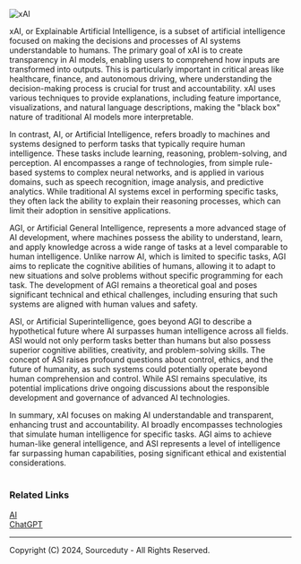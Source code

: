 ![xAI](https://github.com/sourceduty/xAI/assets/123030236/3067d2ab-cf1b-4832-85d4-e7a0027fbad5)

xAI, or Explainable Artificial Intelligence, is a subset of artificial intelligence focused on making the decisions and processes of AI systems understandable to humans. The primary goal of xAI is to create transparency in AI models, enabling users to comprehend how inputs are transformed into outputs. This is particularly important in critical areas like healthcare, finance, and autonomous driving, where understanding the decision-making process is crucial for trust and accountability. xAI uses various techniques to provide explanations, including feature importance, visualizations, and natural language descriptions, making the "black box" nature of traditional AI models more interpretable.

In contrast, AI, or Artificial Intelligence, refers broadly to machines and systems designed to perform tasks that typically require human intelligence. These tasks include learning, reasoning, problem-solving, and perception. AI encompasses a range of technologies, from simple rule-based systems to complex neural networks, and is applied in various domains, such as speech recognition, image analysis, and predictive analytics. While traditional AI systems excel in performing specific tasks, they often lack the ability to explain their reasoning processes, which can limit their adoption in sensitive applications.

AGI, or Artificial General Intelligence, represents a more advanced stage of AI development, where machines possess the ability to understand, learn, and apply knowledge across a wide range of tasks at a level comparable to human intelligence. Unlike narrow AI, which is limited to specific tasks, AGI aims to replicate the cognitive abilities of humans, allowing it to adapt to new situations and solve problems without specific programming for each task. The development of AGI remains a theoretical goal and poses significant technical and ethical challenges, including ensuring that such systems are aligned with human values and safety.

ASI, or Artificial Superintelligence, goes beyond AGI to describe a hypothetical future where AI surpasses human intelligence across all fields. ASI would not only perform tasks better than humans but also possess superior cognitive abilities, creativity, and problem-solving skills. The concept of ASI raises profound questions about control, ethics, and the future of humanity, as such systems could potentially operate beyond human comprehension and control. While ASI remains speculative, its potential implications drive ongoing discussions about the responsible development and governance of advanced AI technologies.

In summary, xAI focuses on making AI understandable and transparent, enhancing trust and accountability. AI broadly encompasses technologies that simulate human intelligence for specific tasks. AGI aims to achieve human-like general intelligence, and ASI represents a level of intelligence far surpassing human capabilities, posing significant ethical and existential considerations.

#
### Related Links

[AI](https://github.com/sourceduty/AI)
<br>
[ChatGPT](https://github.com/sourceduty/ChatGPT)

***
Copyright (C) 2024, Sourceduty - All Rights Reserved.
